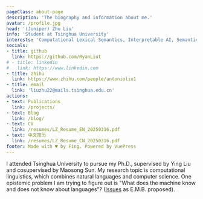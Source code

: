 ```yaml
---
pageClass: about-page
description: 'The biography and information about me.'
avatar: /profile.jpg
head: '(Juniper) Zhu Liu'
info: 'Student at Tsinghua University'
interests: 'Computational Lexical Semantics, Interpretable AI, Semantic Map Models'
socials:
- title: github
  link: https://github.com/RyanLiut
# - title: linkedin
#   link: https://www.linkedin.com
- title: zhihu
  link: https://www.zhihu.com/people/antonioliu1
- title: email
  link: 'liuzhu22@mails.tsinghua.edu.cn'
actions:
- text: Publications
  link: /projects/
- text: Blog
  link: /blog/
- text: CV
  link: /resumes/LZ_Resume_EN_20250316.pdf
- text: 中文简历
  link: /resumes/LZ_Resume_CN_20250316.pdf
footer: Made with ♥ by Fing. Powered by VuePress
---
```


<AboutCard :frontmatter="$page.frontmatter" >

I attended Tsinghua University to pursue my Ph.D., supervised by Ying Liu and cosupervised by Maosong Sun. My research topic is computational linguistics, which combines natural languages and computer science. One epistemic problem I am trying to figure out is "What does the machine know and does not know about languages"? ([Issues](https://faculty.washington.edu/ebender/papers/ACL_2024_Presidential_Address.pdf) as E.M.B. proposed).

</AboutCard>

<style lang="stylus">

.theme-container.about-page .page
  background-color #e6ecf0
  min-height calc(100vh)
  
  .last-updated
    display none

</style>